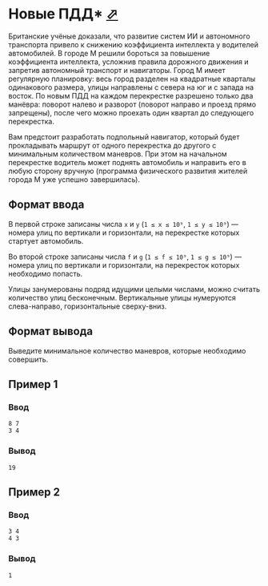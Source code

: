 # Новые ПДД* [⬀](https://contest.yandex.ru/contest/80939/problems/I/)

Британские учёные доказали, что развитие систем ИИ и автономного транспорта 
привело к снижению коэффициента интеллекта у водителей автомобилей. В городе М 
решили бороться за повышение коэффициента интеллекта, усложнив правила дорожного 
движения и запретив автономный транспорт и навигаторы. Город М имеет регулярную 
планировку: весь город разделен на квадратные кварталы одинакового размера, 
улицы направлены с севера на юг и с запада на восток. По новым ПДД на каждом 
перекрестке разрешено только два манёвра: поворот налево и разворот (поворот 
направо и проезд прямо запрещены), после чего можно проехать один квартал до 
следующего перекрестка.

Вам предстоит разработать подпольный навигатор, который будет прокладывать 
маршрут от одного перекрестка до другого с минимальным количеством маневров. 
При этом на начальном перекрестке водитель может поднять автомобиль и направить 
его в любую сторону вручную (программа физического развития жителей города М уже 
успешно завершилась).

## Формат ввода
В первой строке записаны числа `x` и `y` (`1 ≤ x ≤ 10⁹`, `1 ≤ y ≤ 10⁹`) — номера 
улиц по вертикали и горизонтали, на перекрестке которых стартует автомобиль.

Во второй строке записаны числа `f` и `g` (`1 ≤ f ≤ 10⁹`, `1 ≤ g ≤ 10⁹`) — номера 
улиц по вертикали и горизонтали, на перекресток которых необходимо попасть.

Улицы занумерованы подряд идущими целыми числами, можно считать количество улиц 
бесконечным. Вертикальные улицы нумеруются слева-направо, горизонтальные сверху-вниз.

## Формат вывода
Выведите минимальное количество маневров, которые необходимо совершить.

## Пример 1
### Ввод
```
8 7
3 4
```
### Вывод
```
19
```

## Пример 2
### Ввод
```
3 4
4 3
```

### Вывод
```
1
```
